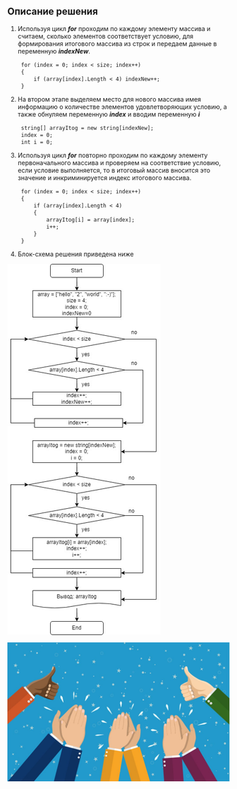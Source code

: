 ## Описание решения
1. Используя цикл *__for__* проходим по каждому элементу массива и считаем, сколько элементов соответствует условию, для формирования итогового массива из строк и передаем данные в переменную *__indexNew__*.


        for (index = 0; index < size; index++)
        {
            if (array[index].Length < 4) indexNew++;
        }
2. На втором этапе выделяем место для нового массива имея информацию о количестве элементов удовлетворяющих условию, а также обнуляем переменную *__index__* и вводим переменную *__i__*

        string[] arrayItog = new string[indexNew];
        index = 0;
        int i = 0;
3. Используя цикл *__for__* повторно проходим по каждому элементу первоначального массива и проверяем на соответствие условию, если условие выполняется, то в итоговый массив вносится это значение и инкриминируется индекс итогового массива.

        for (index = 0; index < size; index++)
        {
            if (array[index].Length < 4)
            {
                arrayItog[i] = array[index];
                i++;
            }
        }
4. Блок-схема решения приведена ниже

![Блок-схема](blockDiagram.jpg)

![Апплодисменты](applause.jpg)